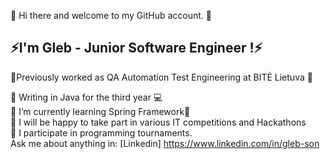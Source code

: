👋 Hi there and welcome to my GitHub account. 👋 <br>
 <h2>⚡I'm Gleb - Junior Software Engineer !⚡️</h2>

🐝Previously worked as QA Automation Test Engineering at BITĖ Lietuva 🐝

🧠 Writing in Java for the third year 💻 <br>
🌱 I’m currently learning Spring Framework🌱 <br>
🎉 I will be happy to take part in various IT competitions and Hackathons <br>
🏅 I participate in programming tournaments.<br>
 Ask me about anything in: [Linkedin] https://www.linkedin.com/in/gleb-son <br>

